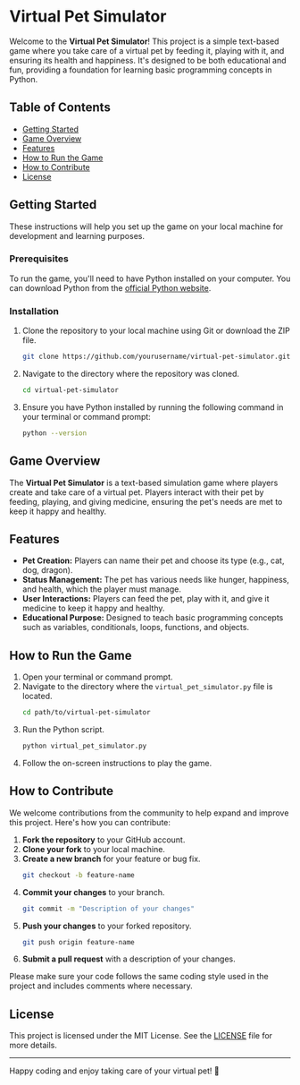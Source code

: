 # Virtual Pet Simulator

Welcome to the **Virtual Pet Simulator**! This project is a simple text-based game where you take care of a virtual pet by feeding it, playing with it, and ensuring its health and happiness. It's designed to be both educational and fun, providing a foundation for learning basic programming concepts in Python.

## Table of Contents

- [Getting Started](#getting-started)
- [Game Overview](#game-overview)
- [Features](#features)
- [How to Run the Game](#how-to-run-the-game)
- [How to Contribute](#how-to-contribute)
- [License](#license)

## Getting Started

These instructions will help you set up the game on your local machine for development and learning purposes.

### Prerequisites

To run the game, you'll need to have Python installed on your computer. You can download Python from the [official Python website](https://www.python.org/downloads/).

### Installation

1. Clone the repository to your local machine using Git or download the ZIP file.
    ```bash
    git clone https://github.com/yourusername/virtual-pet-simulator.git
    ```
2. Navigate to the directory where the repository was cloned.
    ```bash
    cd virtual-pet-simulator
    ```
3. Ensure you have Python installed by running the following command in your terminal or command prompt:
    ```bash
    python --version
    ```

## Game Overview

The **Virtual Pet Simulator** is a text-based simulation game where players create and take care of a virtual pet. Players interact with their pet by feeding, playing, and giving medicine, ensuring the pet's needs are met to keep it happy and healthy.

## Features

- **Pet Creation:** Players can name their pet and choose its type (e.g., cat, dog, dragon).
- **Status Management:** The pet has various needs like hunger, happiness, and health, which the player must manage.
- **User Interactions:** Players can feed the pet, play with it, and give it medicine to keep it happy and healthy.
- **Educational Purpose:** Designed to teach basic programming concepts such as variables, conditionals, loops, functions, and objects.

## How to Run the Game

1. Open your terminal or command prompt.
2. Navigate to the directory where the `virtual_pet_simulator.py` file is located.
    ```bash
    cd path/to/virtual-pet-simulator
    ```
3. Run the Python script.
    ```bash
    python virtual_pet_simulator.py
    ```
4. Follow the on-screen instructions to play the game.

## How to Contribute

We welcome contributions from the community to help expand and improve this project. Here's how you can contribute:

1. **Fork the repository** to your GitHub account.
2. **Clone your fork** to your local machine.
3. **Create a new branch** for your feature or bug fix.
    ```bash
    git checkout -b feature-name
    ```
4. **Commit your changes** to your branch.
    ```bash
    git commit -m "Description of your changes"
    ```
5. **Push your changes** to your forked repository.
    ```bash
    git push origin feature-name
    ```
6. **Submit a pull request** with a description of your changes.

Please make sure your code follows the same coding style used in the project and includes comments where necessary.

## License

This project is licensed under the MIT License. See the [LICENSE](LICENSE) file for more details.

---

Happy coding and enjoy taking care of your virtual pet! 🐾
